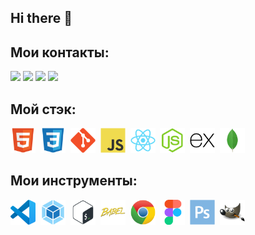 ## Hi there 👋
## Мои контакты:
<div>
  <img src="https://img.shields.io/badge/Telegram-blue?style=for-the-badge&logo=Telegram">
  <img src="https://img.shields.io/badge/ВКонтакте-blue?style=for-the-badge&logo=Telegram">
  <img src="https://img.shields.io/badge/Mail-blue?style=for-the-badge&logo=Telegram">
  <img src="https://img.shields.io/badge/instagram-blue?style=for-the-badge&logo=Telegram">
</div>

## Мой стэк:
<div>
  <img src="https://github.com/devicons/devicon/blob/master/icons/html5/html5-original.svg" title="html5" alt="html5" width="40" height="40"/>&nbsp
  <img src="https://github.com/devicons/devicon/blob/master/icons/css3/css3-original.svg" title="css" alt="css" width="40" height="40"/>&nbsp
  <img src="https://github.com/devicons/devicon/blob/master/icons/git/git-original.svg" title="git" alt="git" width="40" height="40"/>&nbsp
  <img src="https://github.com/devicons/devicon/blob/master/icons/javascript/javascript-original.svg" title="javascript" alt="javascript" width="40" height="40"/>&nbsp
  <img src="https://github.com/devicons/devicon/blob/master/icons/react/react-original.svg" title="reactjs" alt="reactjs" width="40" height="40"/>&nbsp
  <img src="https://github.com/devicons/devicon/blob/master/icons/nodejs/nodejs-original.svg" title="nodejs" alt="nodejs" width="40" height="40"/>&nbsp
  <img src="https://github.com/devicons/devicon/blob/master/icons/express/express-original.svg" title="express" alt="express" width="40" height="40"/>&nbsp
  <img src="https://github.com/devicons/devicon/blob/master/icons/mongodb/mongodb-original.svg" title="mongodb" alt="mongodb" width="40" height="40"/>&nbsp;
</div>

## Мои инструменты:
<div>
  <img src="https://github.com/devicons/devicon/blob/master/icons/vscode/vscode-original.svg" title="mongodb" alt="mongodb" width="40" height="40"/>&nbsp
  <img src="https://github.com/devicons/devicon/blob/master/icons/webpack/webpack-original.svg" title="mongodb" alt="mongodb" width="40" height="40"/>&nbsp
  <img src="https://github.com/devicons/devicon/blob/master/icons/bash/bash-original.svg" title="mongodb" alt="mongodb" width="40" height="40"/>&nbsp
  <img src="https://github.com/devicons/devicon/blob/master/icons/babel/babel-original.svg" title="mongodb" alt="mongodb" width="40" height="40"/>&nbsp
  <img src="https://github.com/devicons/devicon/blob/master/icons/chrome/chrome-original.svg" title="photoshop" alt="photoshop" width="40" height="40"/>&nbsp
  <img src="https://github.com/devicons/devicon/blob/master/icons/figma/figma-original.svg" title="mongodb" alt="mongodb" width="40" height="40"/>&nbsp
  <img src="https://github.com/devicons/devicon/blob/master/icons/photoshop/photoshop-plain.svg" title="photoshop" alt="photoshop" width="40" height="40"/>&nbsp
  <img src="https://github.com/devicons/devicon/blob/master/icons/gimp/gimp-original.svg" title="photoshop" alt="photoshop" width="40" height="40"/>&nbsp;
</div>
<!--
**Argayash1/Argayash1** is a ✨ _special_ ✨ repository because its `README.md` (this file) appears on your GitHub profile.

Here are some ideas to get you started:

- 🔭 I’m currently working on ...
- 🌱 I’m currently learning ...
- 👯 I’m looking to collaborate on ...
- 🤔 I’m looking for help with ...
- 💬 Ask me about ...
- 📫 How to reach me: ...
- 😄 Pronouns: ...
- ⚡ Fun fact: ...
-->
